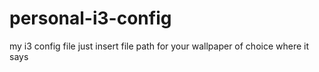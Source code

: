 # personal-i3-config
my i3 config file
just insert file path for your wallpaper of choice where it says <insert wallpaper>
